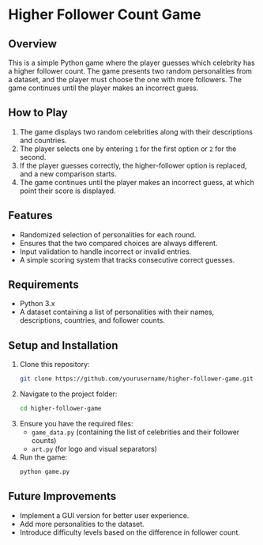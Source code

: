 # Higher Follower Count Game

## Overview
This is a simple Python game where the player guesses which celebrity has a higher follower count. The game presents two random personalities from a dataset, and the player must choose the one with more followers. The game continues until the player makes an incorrect guess.

## How to Play
1. The game displays two random celebrities along with their descriptions and countries.
2. The player selects one by entering `1` for the first option or `2` for the second.
3. If the player guesses correctly, the higher-follower option is replaced, and a new comparison starts.
4. The game continues until the player makes an incorrect guess, at which point their score is displayed.

## Features
- Randomized selection of personalities for each round.
- Ensures that the two compared choices are always different.
- Input validation to handle incorrect or invalid entries.
- A simple scoring system that tracks consecutive correct guesses.

## Requirements
- Python 3.x
- A dataset containing a list of personalities with their names, descriptions, countries, and follower counts.

## Setup and Installation
1. Clone this repository:
   ```sh
   git clone https://github.com/yourusername/higher-follower-game.git
   ```
2. Navigate to the project folder:
   ```sh
   cd higher-follower-game
   ```
3. Ensure you have the required files:
   - `game_data.py` (containing the list of celebrities and their follower counts)
   - `art.py` (for logo and visual separators)
4. Run the game:
   ```sh
   python game.py
   ```

## Future Improvements
- Implement a GUI version for better user experience.
- Add more personalities to the dataset.
- Introduce difficulty levels based on the difference in follower count.

